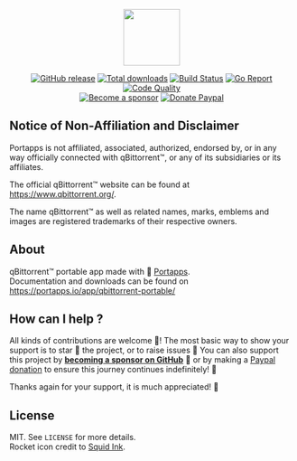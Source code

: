 <p align="center"><a href="https://portapps.io/app/qbittorrent-portable/" target="_blank"><img width="100" src="https://github.com/portapps/qbittorrent-portable/blob/master/res/papp.png"></a></p>

<p align="center">
  <a href="https://portapps.io/app/qbittorrent-portable/#download"><img src="https://img.shields.io/github/release/portapps/qbittorrent-portable.svg?style=flat-square" alt="GitHub release"></a>
  <a href="https://portapps.io/app/qbittorrent-portable/#download"><img src="https://img.shields.io/github/downloads/portapps/qbittorrent-portable/total.svg?style=flat-square" alt="Total downloads"></a>
  <a href="https://travis-ci.com/portapps/qbittorrent-portable"><img src="https://img.shields.io/travis/com/portapps/qbittorrent-portable/master.svg?style=flat-square" alt="Build Status"></a>
  <a href="https://goreportcard.com/report/github.com/portapps/qbittorrent-portable"><img src="https://goreportcard.com/badge/github.com/portapps/qbittorrent-portable?style=flat-square" alt="Go Report"></a>
  <a href="https://www.codacy.com/app/portapps/qbittorrent-portable"><img src="https://img.shields.io/codacy/grade/20ececa6935c435eb2f5634fdfca6f88.svg?style=flat-square" alt="Code Quality"></a>
  <br /><a href="https://github.com/sponsors/crazy-max"><img src="https://img.shields.io/badge/sponsor-crazy--max-181717.svg?logo=github&style=flat-square" alt="Become a sponsor"></a>
  <a href="https://www.paypal.me/crazyws"><img src="https://img.shields.io/badge/donate-paypal-00457c.svg?logo=paypal&style=flat-square" alt="Donate Paypal"></a>
</p>

## Notice of Non-Affiliation and Disclaimer

Portapps is not affiliated, associated, authorized, endorsed by, or in any way officially connected with qBittorrent™, or any of its subsidiaries or its affiliates.

The official qBittorrent™ website can be found at https://www.qbittorrent.org/.

The name qBittorrent™ as well as related names, marks, emblems and images are registered trademarks of their respective owners.

## About

qBittorrent™ portable app made with 🚀 [Portapps](https://portapps.io).<br />
Documentation and downloads can be found on https://portapps.io/app/qbittorrent-portable/

## How can I help ?

All kinds of contributions are welcome :raised_hands:! The most basic way to show your support is to star :star2: the project, or to raise issues :speech_balloon: You can also support this project by [**becoming a sponsor on GitHub**](https://github.com/sponsors/crazy-max) :clap: or by making a [Paypal donation](https://www.paypal.me/crazyws) to ensure this journey continues indefinitely! :rocket:

Thanks again for your support, it is much appreciated! :pray:

## License

MIT. See `LICENSE` for more details.<br />
Rocket icon credit to [Squid Ink](http://thesquid.ink).
